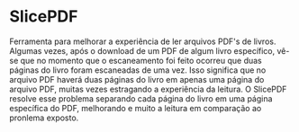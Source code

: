 # SlicePDF
Ferramenta para melhorar a experiência de ler arquivos PDF's de livros. Algumas vezes, após o download de um PDF de algum livro
específico, vê-se que no momento que o escaneamento foi feito ocorreu que duas páginas do livro foram escaneadas de uma vez.
Isso significa que no arquivo PDF haverá duas páginas do livro em apenas uma página do arquivo PDF, muitas vezes estragando a
experiência da leitura. O SlicePDF resolve esse problema separando cada página do livro em uma página específica do PDF, melhorando e muito a leitura em comparação ao pronlema exposto.
